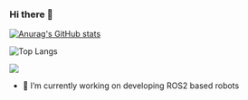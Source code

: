 ### Hi there 👋

[![Anurag's GitHub stats](https://github-readme-stats.vercel.app/api?username=mich1342)](https://github.com/anuraghazra/github-readme-stats)

![Top Langs](https://github-readme-stats.vercel.app/api/top-langs/?username=mich1342&hide_progress=true)

![](https://komarev.com/ghpvc/?username=mich1342)

- 🔭 I’m currently working on developing ROS2 based robots

<!--
**mich1342/mich1342** is a ✨ _special_ ✨ repository because its `README.md` (this file) appears on your GitHub profile.

Here are some ideas to get you started:

- 🔭 I’m currently working on ...
- 🌱 I’m currently learning ...
- 👯 I’m looking to collaborate on ...
- 🤔 I’m looking for help with ...
- 💬 Ask me about ...
- 📫 How to reach me: ...
- 😄 Pronouns: ...
- ⚡ Fun fact: ...
-->
